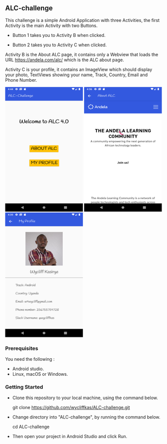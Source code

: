 ## ALC-challenge

This challenge is a simple Android Application with three Activities, the first Activity is the main Activity with two Buttons.

- Button 1 takes you to Activity B when clicked.

- Button 2 takes you to Activity C when clicked.

Activity B is the About ALC page, it contains only a Webview that loads the URL https://andela.com/alc/ which is the ALC about page.

Activity C is your profile, it contains an ImageView which should display your photo,
TextViews showing your name, Track, Country, Email and Phone Number.


<p float="left">
<img src="https://github.com/wycliffkas/ALC-challenge/blob/master/Screenshot.png" width="250" height="400" />
<img src="https://github.com/wycliffkas/ALC-challenge/blob/master/Screenshot2.png" width="250" height="400" />
<img src="https://github.com/wycliffkas/ALC-challenge/blob/master/Screenshot3.png" width="250" height="400" />
</p>

### Prerequisites

You need the following :
- Android studio.
- Linux, macOS or Windows.

### Getting Started

- Clone this repository to your local machine, using the command below.

   git clone https://github.com/wycliffkas/ALC-challenge.git

- Change directory into "ALC-challenge", by running the command below.

   cd ALC-challenge

- Then open your project in Android Studio and click Run.